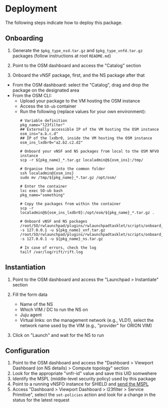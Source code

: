 # Deployment

The following steps indicate how to deploy this package.

## Onboarding

1. Generate the `$pkg_type_nsd.tar.gz` and `$pkg_type_vnfd.tar.gz` packages (follow instructions at root `README.md`)

2. Point to the OSM dashboard and access the "Catalog" section

3. Onboard the vNSF package, first, and the NS package after that
  * From the OSM dashboard: select the "Catalog", drag and drop the package on the designated area
  * From the OSM CLI:
    * Upload your package to the VM hosting the OSM instance
    * Access the `SO-ub` container
    * Run the following (replace values for your own environment):
      ```
      # Variable definition
      pkg_name="l23filter"
      ## Externally accessible IP of the VM hosting the OSM instance
      osm_ins="a.b.c.d"
      ## IP of the lxdbr0, inside the VM hosting the OSM instance
      osm_ins_lxdbr0="a2.b2.c2.d2"
      
      # Onboard your vNSF and NS packages from local to the OSM NFVO instance
      scp -r ${pkg_name}_*.tar.gz localadmin@${osm_ins}:/tmp/
       
      # Organise them into the common folder
      ssh localadmin@{osm_ins}
      sudo mv /tmp/${pkg_name}_*.tar.gz /opt/osm/
      
      # Enter the container
      lxc exec SO-ub bash
      pkg_name="something"
      
      # Copy the packages from within the container
      scp -r localadmin@${osm_ins_lxdbr0}:/opt/osm/${pkg_name}_*.tar.gz .
      
      # Onboard vNSF and NS packages
      /root/SO/rwlaunchpad/plugins/rwlaunchpadtasklet/scripts/onboard_pkg -s 127.0.0.1 -u ${pkg_name}_vnf.tar.gz
      /root/SO/rwlaunchpad/plugins/rwlaunchpadtasklet/scripts/onboard_pkg -s 127.0.0.1 -u ${pkg_name}_ns.tar.gz
      
      # In case of errors, check the log
      tailf /var/log/rift/rift.log
      ```

## Instantiation

1. Point to the OSM dashboard and access the "Launchpad > Instantiate" section

2. Fill the form data
   * Name of the NS
   * Which VIM / DC to run the NS on
   * Juju agent
   * Virtual links: on the management network (e.g., VLD1), select the network name used by the VIM (e.g., "provider" for ORION VIM)

3. Click on "Launch" and wait for the NS to run

## Configuration

1. Point to the OSM dashboard and access the "Dashboard > Viewport Dashboard (on NS details) > Compute topology" section
2. Look for the appropriate "vnfr-id" value and save this UID somwehere
3. Identify the MSPL (middle-level security policy) used by this package
4. Point to a running vNSFO instance for SHIELD and [send the MSPL](https://github.com/shield-h2020/nfvo/blob/master/README.md#execute-pre-defined-action-from-a-specific-vnsf)
5. Access "Dashboard > Viewport Dashboard > l23filter > Service Primitive", select the `set-policies` action and look for a change in the status for the latest request
